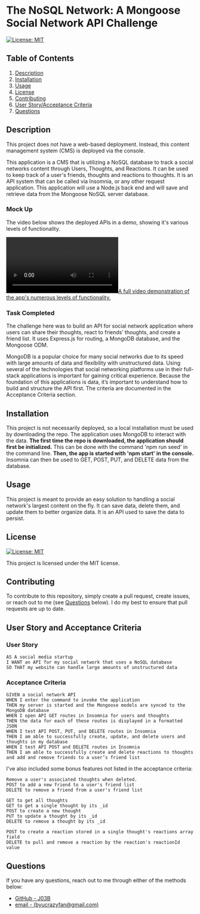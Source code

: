 # The NoSQL Network: A Mongoose Social Network API Challenge

[![License: MIT](https://img.shields.io/badge/License-MIT-yellow.svg)](https://opensource.org/licenses/MIT)

## Table of Contents

1. [Description](#description)
2. [Installation](#installation)
3. [Usage](#usage)
4. [License](#license)
5. [Contributing](#contributing)
6. [User Story/Acceptance Criteria](#user-story-and-acceptance-criteria)
7. [Questions](#questions)

## Description

This project does not have a web-based deployment. Instead, this content management system (CMS) is deployed via the console.

This application is a CMS that is utilizing a NoSQL database to track a social networks content through Users, Thoughts, and Reactions. It can be used to keep track of a user's friends, thoughts and reactions to thoughts. It is an API system that can be called via Insomnia, or any other request application. This application will use a Node.js back end and will save and retrieve data from the Mongoose NoSQL server database. 

### Mock Up

The video below shows the deployed APIs in a demo, showing it's various levels of functionality.

[![A full video demonstration of the app's numerous levels of functionality.](./assets/staffer-tracker-demo.mp4)](./assets/staffer-tracker-demo.mp4)

### Task Completed
The challenge here was to build an API for social network application where users can share their thoughts, react to friends’ thoughts, and create a friend list. It uses Express.js for routing, a MongoDB database, and the Mongoose ODM.

MongoDB is a popular choice for many social networks due to its speed with large amounts of data and flexibility with unstructured data. Using several of the technologies that social networking platforms use in their full-stack applications is important for gaining critical experience. Because the foundation of this applications is data, it’s important to understand how to build and structure the API first. The criteria are documented in the Acceptance Criteria section. 

## Installation

This project is not necessarily deployed, so a local installation must be used by downloading the repo. The application uses MongoDB to interact with the data. <b>The first time the repo is downloaded, the application should first be initialized.</b> This can be done with the command 'npm run seed' in the command line. <b>Then, the app is started with 'npm start' in the console.</b> Insomnia can then be used to GET, POST, PUT, and DELETE data from the database.

## Usage

This project is meant to provide an easy solution to handling a social network's largest content on the fly. It can save data, delete them, and update them to better organize data. It is an API used to save the data to persist. 

## License

[![License: MIT](https://img.shields.io/badge/License-MIT-yellow.svg)](https://opensource.org/licenses/MIT)

This project is licensed under the MIT license.

## Contributing

To contribute to this repository, simply create a pull request, create issues, or reach out to me (see [Questions](#questions) below). I do my best to ensure that pull requests are up to date. 

## User Story and Acceptance Criteria

### User Story
```
AS A social media startup
I WANT an API for my social network that uses a NoSQL database
SO THAT my website can handle large amounts of unstructured data
```

### Acceptance Criteria
```
GIVEN a social network API
WHEN I enter the command to invoke the application
THEN my server is started and the Mongoose models are synced to the MongoDB database
WHEN I open API GET routes in Insomnia for users and thoughts
THEN the data for each of these routes is displayed in a formatted JSON
WHEN I test API POST, PUT, and DELETE routes in Insomnia
THEN I am able to successfully create, update, and delete users and thoughts in my database
WHEN I test API POST and DELETE routes in Insomnia
THEN I am able to successfully create and delete reactions to thoughts and add and remove friends to a user’s friend list
```

I've also included some bonus features not listed in the acceptance criteria:

```
Remove a user's associated thoughts when deleted.
POST to add a new friend to a user's friend list
DELETE to remove a friend from a user's friend list

GET to get all thoughts
GET to get a single thought by its _id
POST to create a new thought
PUT to update a thought by its _id
DELETE to remove a thought by its _id

POST to create a reaction stored in a single thought's reactions array field
DELETE to pull and remove a reaction by the reaction's reactionId value
```
## Questions

If you have any questions, reach out to me through either of the methods below:
- [GitHub - J03B](https://github.com/J03B/)
- [email - (byucrazyfan@gmail.com)](mailto:byucrazyfan@gmail.com)
